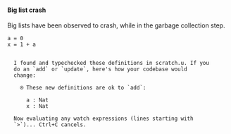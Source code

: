 #### Big list crash

Big lists have been observed to crash, while in the garbage collection step.

```unison
a = 0
x = 1 + a
```

```ucm

  I found and typechecked these definitions in scratch.u. If you
  do an `add` or `update`, here's how your codebase would
  change:
  
    ⍟ These new definitions are ok to `add`:
    
      a : Nat
      x : Nat
   
  Now evaluating any watch expressions (lines starting with
  `>`)... Ctrl+C cancels.

```

